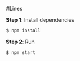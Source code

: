 #Lines

**Step 1**: Install dependencies
```bash
$ npm install
```

**Step 2**: Run
```bash
$ npm start
```
